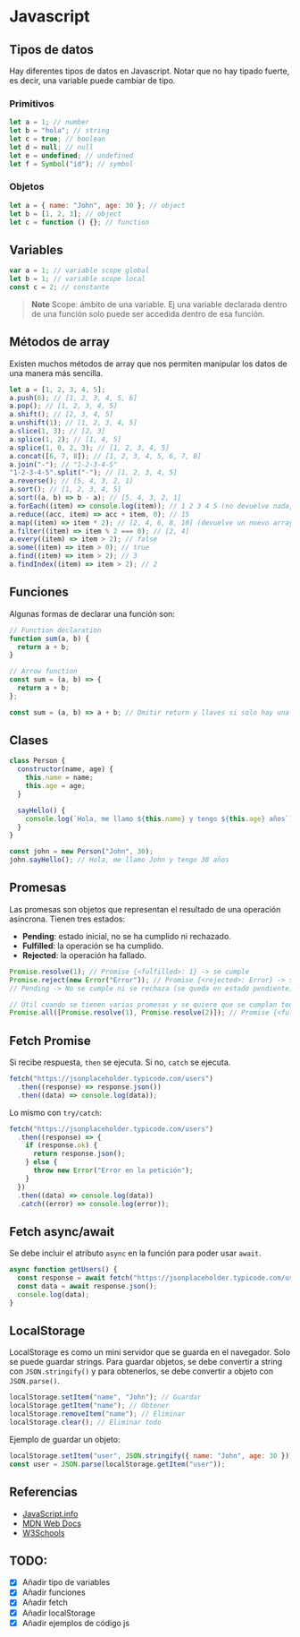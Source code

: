 # Javascript

## Tipos de datos

Hay diferentes tipos de datos en Javascript. Notar que no hay tipado fuerte, es decir, una variable puede cambiar de tipo.

### Primitivos

```js
let a = 1; // number
let b = "hola"; // string
let c = true; // boolean
let d = null; // null
let e = undefined; // undefined
let f = Symbol("id"); // symbol
```

### Objetos

```js
let a = { name: "John", age: 30 }; // object
let b = [1, 2, 3]; // object
let c = function () {}; // function
```

## Variables

```js
var a = 1; // variable scope global
let b = 1; // variable scope local
const c = 2; // constante
```

> **Note**
> Scope: ámbito de una variable. Ej una variable declarada dentro de una función solo puede ser accedida dentro de esa función.

## Métodos de array

Existen muchos métodos de array que nos permiten manipular los datos de una manera más sencilla.

```js
let a = [1, 2, 3, 4, 5];
a.push(6); // [1, 2, 3, 4, 5, 6]
a.pop(); // [1, 2, 3, 4, 5]
a.shift(); // [2, 3, 4, 5]
a.unshift(1); // [1, 2, 3, 4, 5]
a.slice(1, 3); // [2, 3]
a.splice(1, 2); // [1, 4, 5]
a.splice(1, 0, 2, 3); // [1, 2, 3, 4, 5]
a.concat([6, 7, 8]); // [1, 2, 3, 4, 5, 6, 7, 8]
a.join("-"); // "1-2-3-4-5"
"1-2-3-4-5".split("-"); // [1, 2, 3, 4, 5]
a.reverse(); // [5, 4, 3, 2, 1]
a.sort(); // [1, 2, 3, 4, 5]
a.sort((a, b) => b - a); // [5, 4, 3, 2, 1]
a.forEach((item) => console.log(item)); // 1 2 3 4 5 (no devuelve nada, es para recorrer)
a.reduce((acc, item) => acc + item, 0); // 15
a.map((item) => item * 2); // [2, 4, 6, 8, 10] (devuelve un nuevo array, actualiza los datos de 'a')
a.filter((item) => item % 2 === 0); // [2, 4]
a.every((item) => item > 2); // false
a.some((item) => item > 0); // true
a.find((item) => item > 2); // 3
a.findIndex((item) => item > 2); // 2
```

## Funciones

Algunas formas de declarar una función son:

```js
// Function declaration
function sum(a, b) {
  return a + b;
}

// Arrow function
const sum = (a, b) => {
  return a + b;
};

const sum = (a, b) => a + b; // Omitir return y llaves si solo hay una línea
```

## Clases

```js
class Person {
  constructor(name, age) {
    this.name = name;
    this.age = age;
  }

  sayHello() {
    console.log(`Hola, me llamo ${this.name} y tengo ${this.age} años`);
  }
}

const john = new Person("John", 30);
john.sayHello(); // Hola, me llamo John y tengo 30 años
```

## Promesas

Las promesas son objetos que representan el resultado de una operación asíncrona. Tienen tres estados:

- **Pending**: estado inicial, no se ha cumplido ni rechazado.
- **Fulfilled**: la operación se ha cumplido.
- **Rejected**: la operación ha fallado.

```js
Promise.resolve(1); // Promise {<fulfilled>: 1} -> se cumple
Promise.reject(new Error("Error")); // Promise {<rejected>: Error} -> se rechaza
// Pending -> No se cumple ni se rechaza (se queda en estado pendiente)

// Útil cuando se tienen varias promesas y se quiere que se cumplan todas de forma simultánea
Promise.all([Promise.resolve(1), Promise.resolve(2)]); // Promise {<fulfilled>: [1, 2]}
```

## Fetch Promise

Si recibe respuesta, `then` se ejecuta. Si no, `catch` se ejecuta.

```js
fetch("https://jsonplaceholder.typicode.com/users")
  .then((response) => response.json())
  .then((data) => console.log(data));
```

Lo mismo con `try/catch`:

```js
fetch("https://jsonplaceholder.typicode.com/users")
  .then((response) => {
    if (response.ok) {
      return response.json();
    } else {
      throw new Error("Error en la petición");
    }
  })
  .then((data) => console.log(data))
  .catch((error) => console.log(error));
```

## Fetch async/await

Se debe incluir el atributo `async` en la función para poder usar `await`.

```js
async function getUsers() {
  const response = await fetch("https://jsonplaceholder.typicode.com/users");
  const data = await response.json();
  console.log(data);
}
```

## LocalStorage

LocalStorage es como un mini servidor que se guarda en el navegador. Solo se puede guardar strings. Para guardar objetos, se debe convertir a string con `JSON.stringify()` y para obtenerlos, se debe convertir a objeto con `JSON.parse()`.

```js
localStorage.setItem("name", "John"); // Guardar
localStorage.getItem("name"); // Obtener
localStorage.removeItem("name"); // Eliminar
localStorage.clear(); // Eliminar todo
```

Ejemplo de guardar un objeto:

```js
localStorage.setItem("user", JSON.stringify({ name: "John", age: 30 }));
const user = JSON.parse(localStorage.getItem("user"));
```

## Referencias

- [JavaScript.info](https://javascript.info/)
- [MDN Web Docs](https://developer.mozilla.org/es/docs/Web/JavaScript)
- [W3Schools](https://www.w3schools.com/js/default.asp)

## TODO:

- [x] Añadir tipo de variables
- [x] Añadir funciones
- [x] Añadir fetch
- [x] Añadir localStorage
- [x] Añadir ejemplos de código js
